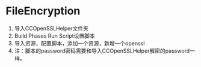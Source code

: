 # FileEncryption
1. 导入CCOpenSSLHelper文件夹
2. Build Phases Run Script设置脚本
3. 导入资源，配置脚本，添加一个资源，新增一个openssl
4. 注：脚本的password密码需要和导入CCOpenSSLHelper解密的password一样。
